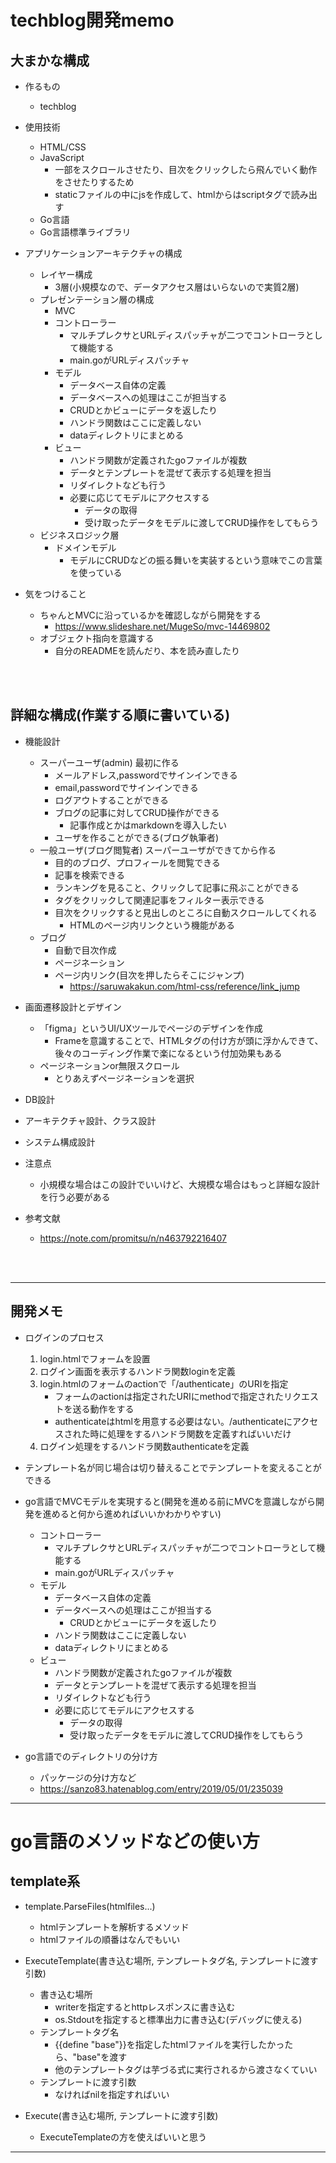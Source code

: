 # techblog開発memo

## 大まかな構成
- 作るもの
    - techblog

- 使用技術
    - HTML/CSS
    - JavaScript
        - 一部をスクロールさせたり、目次をクリックしたら飛んでいく動作をさせたりするため
        - staticファイルの中にjsを作成して、htmlからはscriptタグで読み出す
    - Go言語
    - Go言語標準ライブラリ

- アプリケーションアーキテクチャの構成
    - レイヤー構成
        - 3層(小規模なので、データアクセス層はいらないので実質2層)
    - プレゼンテーション層の構成
        - MVC
        - コントローラー
            - マルチプレクサとURLディスパッチャが二つでコントローラとして機能する
            - main.goがURLディスパッチャ
        - モデル
            - データベース自体の定義
            - データベースへの処理はここが担当する
            - CRUDとかビューにデータを返したり
            - ハンドラ関数はここに定義しない
            - dataディレクトリにまとめる
        - ビュー
            - ハンドラ関数が定義されたgoファイルが複数
            - データとテンプレートを混ぜて表示する処理を担当
            - リダイレクトなども行う
            - 必要に応じてモデルにアクセスする
                - データの取得
                - 受け取ったデータをモデルに渡してCRUD操作をしてもらう
    - ビジネスロジック層
        - ドメインモデル
            - モデルにCRUDなどの振る舞いを実装するという意味でこの言葉を使っている

- 気をつけること
    - ちゃんとMVCに沿っているかを確認しながら開発をする
        - https://www.slideshare.net/MugeSo/mvc-14469802
    - オブジェクト指向を意識する
        - 自分のREADMEを読んだり、本を読み直したり

<br></br>

## 詳細な構成(作業する順に書いている)

- 機能設計
    - スーパーユーザ(admin) 最初に作る
        - メールアドレス,passwordでサインインできる
        - email,passwordでサインインできる
        - ログアウトすることができる
        - ブログの記事に対してCRUD操作ができる
            - 記事作成とかはmarkdownを導入したい
        - ユーザを作ることができる(ブログ執筆者)
    - 一般ユーザ(ブログ閲覧者) スーパーユーザができてから作る
        - 目的のブログ、プロフィールを閲覧できる
        - 記事を検索できる
        - ランキングを見ること、クリックして記事に飛ぶことができる
        - タグをクリックして関連記事をフィルター表示できる
        - 目次をクリックすると見出しのところに自動スクロールしてくれる
            - HTMLのページ内リンクという機能がある
    - ブログ
        - 自動で目次作成
        - ページネーション
        - ページ内リンク(目次を押したらそこにジャンプ)
            - https://saruwakakun.com/html-css/reference/link_jump

- 画面遷移設計とデザイン
    - 「figma」というUI/UXツールでページのデザインを作成
        - Frameを意識することで、HTMLタグの付け方が頭に浮かんできて、後々のコーディング作業で楽になるという付加効果もある
    - ページネーションor無限スクロール
        - とりあえずページネーションを選択

- DB設計

- アーキテクチャ設計、クラス設計

- システム構成設計

- 注意点
    - 小規模な場合はこの設計でいいけど、大規模な場合はもっと詳細な設計を行う必要がある

- 参考文献
    - https://note.com/promitsu/n/n463792216407

<br></br>

---

## 開発メモ

- ログインのプロセス
    1. login.htmlでフォームを設置
    2. ログイン画面を表示するハンドラ関数loginを定義
    3. login.htmlのフォームのactionで「/authenticate」のURIを指定
        - フォームのactionは指定されたURIにmethodで指定されたリクエストを送る動作をする
        - authenticateはhtmlを用意する必要はない。/authenticateにアクセスされた時に処理をするハンドラ関数を定義すればいいだけ
    4. ログイン処理をするハンドラ関数authenticateを定義

- テンプレート名が同じ場合は切り替えることでテンプレートを変えることができる

- go言語でMVCモデルを実現すると(開発を進める前にMVCを意識しながら開発を進めると何から進めればいいかわかりやすい)
    - コントローラー
        - マルチプレクサとURLディスパッチャが二つでコントローラとして機能する
        - main.goがURLディスパッチャ
    - モデル
        - データベース自体の定義
        - データベースへの処理はここが担当する
            - CRUDとかビューにデータを返したり
        - ハンドラ関数はここに定義しない
        - dataディレクトリにまとめる
    - ビュー
        - ハンドラ関数が定義されたgoファイルが複数
        - データとテンプレートを混ぜて表示する処理を担当
        - リダイレクトなども行う
        - 必要に応じてモデルにアクセスする
            - データの取得
            - 受け取ったデータをモデルに渡してCRUD操作をしてもらう

- go言語でのディレクトリの分け方
    - パッケージの分け方など
    - https://sanzo83.hatenablog.com/entry/2019/05/01/235039

---

# go言語のメソッドなどの使い方
## template系
- template.ParseFiles(htmlfiles...)
    - htmlテンプレートを解析するメソッド
    - htmlファイルの順番はなんでもいい

- ExecuteTemplate(書き込む場所, テンプレートタグ名, テンプレートに渡す引数)
    - 書き込む場所
        - writerを指定するとhttpレスポンスに書き込む
        - os.Stdoutを指定すると標準出力に書き込む(デバッグに使える)
    - テンプレートタグ名
        - {{define "base"}}を指定したhtmlファイルを実行したかったら、"base"を渡す
        - 他のテンプレートタグは芋づる式に実行されるから渡さなくていい
    - テンプレートに渡す引数
        - なければnilを指定すればいい

- Execute(書き込む場所, テンプレートに渡す引数)
    - ExecuteTemplateの方を使えばいいと思う

---

